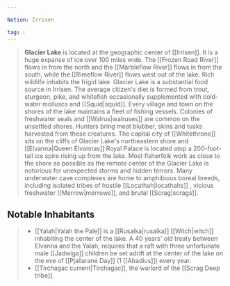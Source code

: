 ```yaml
---

Nation: Irrisen

tag: 💧
---
```


> **Glacier Lake** is located at the geographic center of [[Irrisen]]. It is a huge expanse of ice over 100 miles wide. The [[Frozen Road River]] flows in from the north and the [[Marbleflow River]] flows in from the south, while the [[Rimeflow River]] flows west out of the lake.
> Rich wildlife inhabits the frigid lake. Glacier Lake is a substantial food source in Irrisen. The average citizen's diet is formed from trout, sturgeon, pike, and whitefish occasionally supplemented with cold-water molluscs and [[Squid|squid]]. Every village and town on the shores of the lake maintains a fleet of fishing vessels. Colonies of freshwater seals and [[Walrus|walruses]] are common on the unsettled shores. Hunters bring meat blubber, skins and tusks harvested from these creatures.
> The capital city of [[Whitethrone]] sits on the cliffs of Glacier Lake's northeastern shore and [[Elvanna|Queen Elvannas]] Royal Palace is located atop a 200-foot-tall ice spire rising up from the lake.
> Most fisherfolk work as close to the shore as possible as the remote center of the Glacier Lake is notorious for unexpected storms and hidden terrors. Many underwater cave complexes are home to amphibious boreal breeds, including isolated tribes of hostile [[Locathah|locathahs]] , vicious freshwater [[Merrow|merrows]], and brutal [[Scrag|scrags]].


## Notable Inhabitants

> - [[Yalah|Yalah the Pale]] is a [[Rusalka|rusalka]] [[Witch|witch]] inhabiting the center of the lake. A 40 years' old treaty between Elvanna and the Yalah, requires that a raft with three unfortunate male [[Jadwiga]] children be set adrift at the center of the lake on the eve of [[Pjallarane Day]] (1 [[Abadius]]) every year.
> - [[Tirchagac current|Tirchagac]], the warlord of the [[Scrag Deep tribe]].







